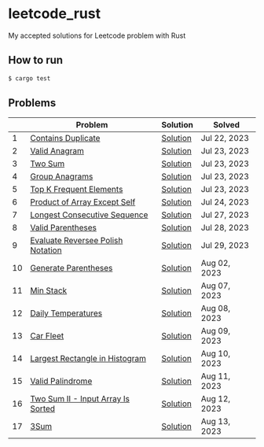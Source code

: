 # leetcode_rust

My accepted solutions for Leetcode problem with Rust

## How to run

```bash
$ cargo test
```

## Problems

|     | Problem                                                                                               | Solution                                                                                                                           | Solved       |
| --- | ----------------------------------------------------------------------------------------------------- | ---------------------------------------------------------------------------------------------------------------------------------- | ------------ |
| 1   | [Contains Duplicate](https://leetcode.com/problems/contains-duplicate/)                               | [Solution](https://github.com/Kourin1996/leetcode_rust/blob/main/src/problems/easy/contains_duplicate/solution.rs)                 | Jul 22, 2023 |
| 2   | [Valid Anagram](https://leetcode.com/problems/valid-anagram/)                                         | [Solution](https://github.com/Kourin1996/leetcode_rust/blob/main/src/problems/easy/valid_anagram/solution.rs)                      | Jul 23, 2023 |
| 3   | [Two Sum](https://leetcode.com/problems/two-sum/)                                                     | [Solution](https://github.com/Kourin1996/leetcode_rust/blob/main/src/problems/easy/two_sum/solution.rs)                            | Jul 23, 2023 |
| 4   | [Group Anagrams](https://leetcode.com/problems/group-anagrams/)                                       | [Solution](https://github.com/Kourin1996/leetcode_rust/blob/main/src/problems/easy/group_anagrams/solution.rs)                     | Jul 23, 2023 |
| 5   | [Top K Frequent Elements](https://leetcode.com/problems/top-k-frequent-elements/)                     | [Solution](https://github.com/Kourin1996/leetcode_rust/blob/main/src/problems/medium/top_k_frequent_elements/solution.rs)          | Jul 23, 2023 |
| 6   | [Product of Array Except Self](https://leetcode.com/problems/product-of-array-except-self/)           | [Solution](https://github.com/Kourin1996/leetcode_rust/blob/main/src/problems/medium/product_of_array_except_self/solution.rs)     | Jul 24, 2023 |
| 7   | [Longest Consecutive Sequence](https://leetcode.com/problems/longest-consecutive-sequence/)           | [Solution](https://github.com/Kourin1996/leetcode_rust/blob/main/src/problems/medium/longest_consective_sequence/solution.rs)      | Jul 27, 2023 |
| 8   | [Valid Parentheses](https://leetcode.com/problems/valid-parentheses/)                                 | [Solution](https://github.com/Kourin1996/leetcode_rust/blob/main/src/problems/easy/valid_parentheses/solution.rs)                  | Jul 28, 2023 |
| 9   | [Evaluate Reversee Polish Notation](https://leetcode.com/problems/evaluate-reverse-polish-notation/)  | [Solution](https://github.com/Kourin1996/leetcode_rust/blob/main/src/problems/medium/evaluate_reverse_polish_notation/solution.rs) | Jul 29, 2023 |
| 10  | [Generate Parentheses](https://leetcode.com/problems/generate-parentheses/)                           | [Solution](https://github.com/Kourin1996/leetcode_rust/blob/main/src/problems/medium/generate_paretheses/solution.rs)              | Aug 02, 2023 |
| 11  | [Min Stack](https://leetcode.com/problems/min-stack/)                                                 | [Solution](https://github.com/Kourin1996/leetcode_rust/blob/main/src/problems/medium/min_stack/solution.rs)                        | Aug 07, 2023 |
| 12  | [Daily Temperatures](https://leetcode.com/problems/daily-temperatures/)                               | [Solution](https://github.com/Kourin1996/leetcode_rust/blob/main/src/problems/medium/daily_temperatures/solution.rs)               | Aug 08, 2023 |
| 13  | [Car Fleet](https://leetcode.com/problems/car-fleet/)                                                 | [Solution](https://github.com/Kourin1996/leetcode_rust/blob/main/src/problems/medium/car_fleet/solution.rs)                        | Aug 09, 2023 |
| 14  | [Largest Rectangle in Histogram](https://leetcode.com/problems/largest-rectangle-in-histogram/)       | [Solution](https://github.com/Kourin1996/leetcode_rust/blob/main/src/problems/hard/largest_rectahgle_in_histogram/solution.rs)     | Aug 10, 2023 |
| 15  | [Valid Palindrome](https://leetcode.com/problems/valid-palindrome/)                                   | [Solution](https://github.com/Kourin1996/leetcode_rust/blob/main/src/problems/easy/valid_palindrome/solution.rs)                   | Aug 11, 2023 |
| 16  | [Two Sum II - Input Array Is Sorted](https://leetcode.com/problems/two-sum-ii-input-array-is-sorted/) | [Solution](https://github.com/Kourin1996/leetcode_rust/blob/main/src/problems/medium/two_sum_ii_input_array_is_sorted/solution.rs) | Aug 12, 2023 |
| 17  | [3Sum](https://leetcode.com/problems/3sum/)                                                           | [Solution](https://github.com/Kourin1996/leetcode_rust/blob/main/src/problems/medium/three_sum/solution.rs)                        | Aug 13, 2023 |
